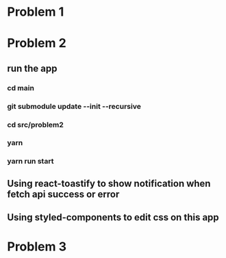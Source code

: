# Problem 1

# Problem 2

## run the app

### cd main

### git submodule update --init --recursive

### cd src/problem2

### yarn

### yarn run start

## Using react-toastify to show notification when fetch api success or error

## Using styled-components to edit css on this app

# Problem 3
